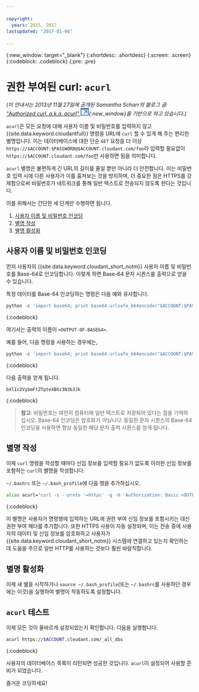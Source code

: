 ```yaml
---

copyright:
  years: 2015, 2017
lastupdated: "2017-01-06"

---
```


{:new_window: target="_blank"}
{:shortdesc: .shortdesc}
{:screen: .screen}
{:codeblock: .codeblock}
{:pre: .pre}

# 권한 부여된 curl: `acurl`

_(이 안내서는 2013년 11월 27일에 공개된 Samantha Scharr의 블로그 글: [
"Authorized curl, a.k.a. acurl" ![외부 링크 아이콘](../images/launch-glyph.svg "외부 링크 아이콘")](https://cloudant.com/blog/authorized-curl-a-k-a-acurl/){:new_window}을
기반으로 하고 있습니다.)_

`acurl`은 모든 요청에 대해 사용자 이름 및 비밀번호를 입력하지 않고 {{site.data.keyword.cloudantfull}} 명령을 URL에 `curl` 할 수 있게 해 주는 편리한 별명입니다.
이는 데이터베이스에 대한 단순 `GET` 요청을 더 이상 `https://$ACCOUNT:$PASSWORD@$ACCOUNT.cloudant.com/foo`라 입력할 필요없이
`https://$ACCOUNT.cloudant.com/foo`만 사용하면 됨을 의미합니다.

`acurl` 별명은 불편하게 긴 URL의 길이를 줄일 뿐만 아니라 더 안전합니다.
이는 비밀번호 입력 시에 다른 사용자가 이를 훔쳐보는 것을 방지하며, 더 중요한 점은
HTTPS를 강제함으로써 비밀번호가 네트워크를 통해 일반 텍스트로 전송되지 않도록 한다는 것입니다.

이를 위해서는 간단한 세 단계만 수행하면 됩니다.

1.	[사용자 이름 및 비밀번호 인코딩](#encode-username-and-password)
2.	[별명 작성](#create-an-alias)
3.	[별명 활성화](#activate-the-alias)

## 사용자 이름 및 비밀번호 인코딩

먼저 사용자의 {{site.data.keyword.cloudant_short_notm}} 사용자 이름 및 비밀번호를 Base-64로 인코딩합니다.
이렇게 하면 Base-64 문자 시퀀스를 출력으로 얻을 수 있습니다.

특정 데이터를 Base-64 인코딩하는 명령은 다음 예와 유사합니다.

```python
python -c 'import base64; print base64.urlsafe_b64encode("$ACCOUNT:$PASSWORD")'
```
{:codeblock}

여기서는 출력의 이름이 `<OUTPUT-OF-BASE64>`.

예를 들어, 다음 명령을 사용하는 경우에는,

```python
python -c 'import base64; print base64.urlsafe_b64encode("$ACCOUNT:$PASSWORD")'
```
{:codeblock}

다음 출력을 얻게 됩니다.

```
bXl1c2VybmFtZTpteXBhc3N3b3Jk
```
{:codeblock}

>	**참고**: 비밀번호는 여전히 컴퓨터에 일반 텍스트로 저장되어 있다는 점을 기억하십시오.
	Base-64 인코딩은 암호화가 _아닙니다_.
	동일한 문자 시퀀스의 Base-64 인코딩을 사용하면
	항상 동일한 해당 문자 출력 시퀀스를 얻게 됩니다.

## 별명 작성

이제 `curl` 명령을 작성할 때마다 신임 정보를 입력할 필요가 없도록 이러한 신임 정보를 포함하는 `curl`의 별명을 작성합니다.

`~/.bashrc` 또는 `~/.bash_profile`에 다음 행을 추가하십시오.

```sh
alias acurl="curl -s --proto '=https' -g -H 'Authorization: Basic <OUTPUT-OF-BASE64>'"
```
{:codeblock}

이 별명은 사용자가 명령행에 입력하는 URL에 권한 부여 신임 정보를 포함시키는 대신 권한 부여 헤더를 추가합니다.
또한 HTTPS 사용이 자동 설정되며, 이는 전송 중에 사용자의 데이터 및 신임 정보를 암호화하고
사용자가 {{site.data.keyword.cloudant_short_notm}} 시스템에 연결하고 있는지 확인하는 데 도움을 주므로 일반 HTTP를 사용하는 것보다 훨씬 바람직합니다. 

## 별명 활성화

이제 새 쉘을 시작하거나 `source ~/.bash_profile`(또는 `~/.bashrc`를 사용하던 경우에는 이것)을 실행하여 별명이 작동하도록 설정합니다.

## `acurl` 테스트

이제 모든 것이 올바르게 설정되었는지 확인합니다.
다음을 실행합니다.

```sh
acurl https://$ACCOUNT.cloudant.com/_all_dbs
```
{:codeblock}

사용자의 데이터베이스 목록이 리턴되면 성공한 것입니다.
`acurl`이 설정되어 사용할 준비가 되었습니다.

즐거운 코딩하세요!
